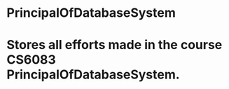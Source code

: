 # PrincipalOfDatabaseSystem
# Stores all efforts made in the course CS6083 PrincipalOfDatabaseSystem. 
